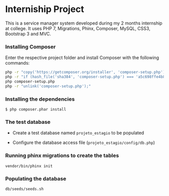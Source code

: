 # Interniship Project

This is a service manager system developed during my 2 months internship at college.
It uses PHP 7, Migrations, Phinx, Composer, MySQL, CSS3, Bootstrap 3 and MVC.


### Installing Composer

Enter the respective project folder and install Composer with the following commands:

```bash
php -r "copy('https://getcomposer.org/installer', 'composer-setup.php');"
php -r "if (hash_file('sha384', 'composer-setup.php') === 'a5c698ffe4b8e849a443b120cd5ba38043260d5c4023dbf93e1558871f1f07f58274fc6f4c93bcfd858c6bd0775cd8d1') { echo 'Installer verified'; } else { echo 'Installer corrupt'; unlink('composer-setup.php'); } echo PHP_EOL;"
php composer-setup.php
php -r "unlink('composer-setup.php');"
```

### Installing the dependencies
```
$ php composer.phar install
```

### The test database
- Create a test database named `projeto_estagio` to be populated

- Configure the database access file (`projeto_estagio/config/db.php`)

### Running phinx migrations to create the tables
```
vendor/bin/phinx init
```

### Populating the database
```
db/seeds/seeds.sh
```
